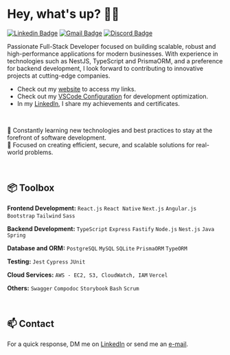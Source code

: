 # Hey, what's up? 👋🏻

[![Linkedin Badge](https://img.shields.io/badge/-LinkedIn-477acd?style=flat-square&logo=Linkedin&logoColor=white&link=https://www.linkedin.com/in/pedroo-nietoo/)](https://www.linkedin.com/in/pedroo-nietoo/)
[![Gmail Badge](https://img.shields.io/badge/-pedronieto.2005@gmail.com-477acd?style=flat-square&logo=Gmail&logoColor=white&link=mailto:pedronieto.2005@gmail.com)](mailto:pedronieto.2005@gmail.com)
[![Discord Badge](https://img.shields.io/badge/-Discord-477acd?style=flat-square&logo=Discord&logoColor=white&link=https://discordapp.com/channels/@me/705496526289371208)](https://discordapp.com/channels/@me/705496526289371208)

Passionate Full-Stack Developer focused on building scalable, robust and high-performance applications for modern businesses. With experience in technologies such as NestJS, TypeScript and PrismaORM, and a preference for backend development, I look forward to contributing to innovative projects at cutting-edge companies.


- Check out my [website](https://devtree-pedro-nieto.vercel.app/) to access my links.
- Check out my [VSCode Configuration](https://gist.github.com/Pedroo-Nietoo/a20bf9b1ee512aeb97421f3bd5b7eb29) for development optimization.
- In my [LinkedIn](https://www.linkedin.com/in/pedroo-nietoo/), I share my achievements and certificates.

</br>

🌱 Constantly learning new technologies and best practices to stay at the forefront of software development.  
🎯 Focused on creating efficient, secure, and scalable solutions for real-world problems.

</br>
 
## 📦 Toolbox

**Frontend Development:** `React.js` `React Native` `Next.js` `Angular.js` `Bootstrap` `Tailwind` `Sass`

**Backend Development:** `TypeScript` `Express` `Fastify` `Node.js` `Nest.js` `Java` `Spring`

**Database and ORM:** `PostgreSQL` `MySQL` `SQLite` `PrismaORM` `TypeORM`

**Testing:** `Jest` `Cypress` `JUnit`

**Cloud Services:** `AWS - EC2, S3, CloudWatch, IAM` `Vercel`

**Others:** `Swagger` `Compodoc` `Storybook` `Bash` `Scrum`
 
</br>

## 📫 Contact
For a quick response, DM me on [LinkedIn](https://www.linkedin.com/in/pedroo-nietoo/) or send me an [e-mail](mailto:pedronieto.2005@gmail.com).


